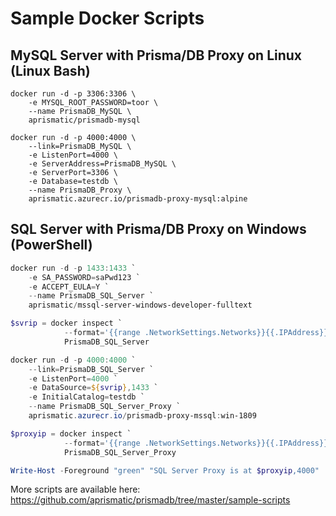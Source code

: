 # Sample Docker Scripts

## MySQL Server with Prisma/DB Proxy on Linux (Linux Bash)

```Shell
docker run -d -p 3306:3306 \
    -e MYSQL_ROOT_PASSWORD=toor \
    --name PrismaDB_MySQL \
    aprismatic/prismadb-mysql

docker run -d -p 4000:4000 \
    --link=PrismaDB_MySQL \
    -e ListenPort=4000 \
    -e ServerAddress=PrismaDB_MySQL \
    -e ServerPort=3306 \
    -e Database=testdb \
    --name PrismaDB_Proxy \
    aprismatic.azurecr.io/prismadb-proxy-mysql:alpine
```

## SQL Server with Prisma/DB Proxy on Windows (PowerShell)

```PowerShell
docker run -d -p 1433:1433 `
    -e SA_PASSWORD=saPwd123 `
    -e ACCEPT_EULA=Y `
    --name PrismaDB_SQL_Server `
    aprismatic/mssql-server-windows-developer-fulltext

$svrip = docker inspect `
            --format='{{range .NetworkSettings.Networks}}{{.IPAddress}}{{end}}' `
            PrismaDB_SQL_Server

docker run -d -p 4000:4000 `
    --link=PrismaDB_SQL_Server `
    -e ListenPort=4000 `
    -e DataSource=${svrip},1433 `
    -e InitialCatalog=testdb `
    --name PrismaDB_SQL_Server_Proxy `
    aprismatic.azurecr.io/prismadb-proxy-mssql:win-1809

$proxyip = docker inspect `
            --format='{{range .NetworkSettings.Networks}}{{.IPAddress}}{{end}}' `
            PrismaDB_SQL_Server_Proxy

Write-Host -Foreground "green" "SQL Server Proxy is at $proxyip,4000"
```

More scripts are available here: https://github.com/aprismatic/prismadb/tree/master/sample-scripts
